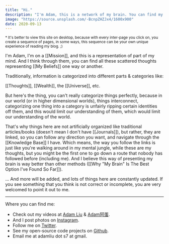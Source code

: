 ```yaml
---
title: "Hi."
description: "I'm Adam, this is a network of my brain. You can find my thoughts, journals here, and you can see that they are interlinked to each other, like nodes on a net, which means that the path you take to explore my thoughts, is very likely that it's unique to you. Isn't it interesting?"
image: "https://source.unsplash.com/-BcnpZHZJx4/1600x900"
date: 2020-09-13
---
```


<sub>* It's better to view this site on desktop, because with every inter-page you click on, you create a sequence of pages, in some ways, this sequence can be your own unique experience of reading my blog. ;)</sub>

I'm Adam, I'm on a [[Mission]], and this is a representation of part of my mind. And I think through them, you can find all these scattered thoughts representing [[My Beliefs]] one way or another.

Traditionally, information is categorized into different parts & categories like:

[[Thoughts]], [[Wealth]], the [[Universe]], etc.

But here's the thing, you can't really categorize things perfectly, because in our world (or in higher dimensional worlds), things interconnect, categorizing one thing into a category is unfairly ripping certain identities off them, and this would limit our understanding of them, which would limit our understanding of the world.

That's why things here are not artificially organized like traditional articles/books (doesn't mean I don't have [[Journals]]), but rather, they are linked, so you can follow any direction you want, and navigate through the [[Knowledge Base]] I have. Which means, the way you follow the links is just like you're walking around in my mental jungle, while these are my thoughts, but you might be the first one to go down a route that nobody has followed before (including me). And I believe this way of presenting my brain is way better than other methods ([[Why "My Brain" Is The Best Option I've Found So Far]]).

... And more will be added, and lots of things here are constantly updated. If you see something that you think is not correct or incomplete, you are very welcomed to point it out to me.

---

Where you can find me:

- Check out my videos at [Adam Liu](https://www.youtube.com/c/AdamLiu1) & [Adam阿蛋](https://www.youtube.com/channel/UCrN59_r3TFEvLWR-fZSA4yQ).
- And I post photos on [Instagram](https://www.instagram.com/adamliuio/).
- Follow me on [Twitter](https://twitter.com/adamliuio).
- See my open-source code projects on [Github](https://github.com/adamliuio).
- Email me at adamliu dot s7 at gmail.
